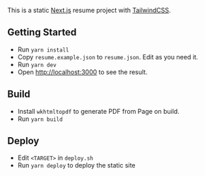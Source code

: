 This is a static [Next.js](https://nextjs.org/) resume project with [TailwindCSS](https://tailwindcss.com/).

## Getting Started

- Run `yarn install`
- Copy `resume.example.json` to `resume.json`. Edit as you need it.
- Run `yarn dev`
- Open [http://localhost:3000](http://localhost:3000) to see the result.

## Build

- Install `wkhtmltopdf` to generate PDF from Page on build.
- Run `yarn build`

## Deploy

- Edit `<TARGET>` in `deploy.sh`
- Run `yarn deploy` to deploy the static site
